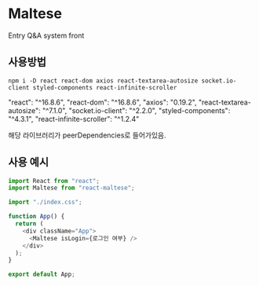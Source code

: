 # Maltese

Entry Q&amp;A system front

## 사용방법

```ter
npm i -D react react-dom axios react-textarea-autosize socket.io-client styled-components react-infinite-scroller
```

"react": "^16.8.6",
"react-dom": "^16.8.6",
"axios": "0.19.2",
"react-textarea-autosize": "^7.1.0",
"socket.io-client": "^2.2.0",
"styled-components": "^4.3.1",
"react-infinite-scroller": "^1.2.4"

해당 라이브러리가 peerDependencies로 들어가있음.

## 사용 예시

```js
import React from "react";
import Maltese from "react-maltese";

import "./index.css";

function App() {
  return (
    <div className="App">
      <Maltese isLogin={로그인 여부} />
    </div>
  );
}

export default App;
```
